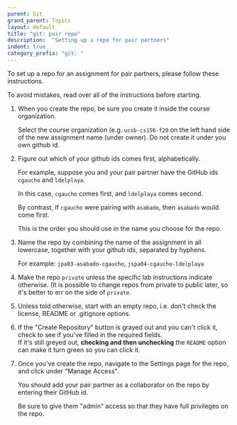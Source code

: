 ```yaml
---
parent: Git
grand_parent: Topics
layout: default
title: "git: pair repo"
description:  "Setting up a repo for pair partners"
indent: true
category_prefix: "git: "
---
```


To set up a repo for an assignment for pair partners, please follow these instructions.

To avoid mistakes, read over all of the instructions before starting.

1.  When you create the repo, be sure you create it inside the course organization.

    Select the course organization (e.g. `ucsb-cs156-f20` on the left hand side of the 
    new assignment name (under owner).  Do not create it under you own github id.
    
2.  Figure out which of your github ids comes first, alphabetically.

    For example, suppose you and your pair partner have the GitHub ids `cgaucho` and `ldelplaya`.   
    
    In this case, `cgaucho` comes first, and `ldelplaya` comes second.  
    
    By contrast, if `cgaucho` were pairing with `asabado`, then `asabado` would come first.
    
    This is the order you should use in the name you choose for the repo.
    
3.  Name the repo by combining the name of the assignment in all lowercase, together with your 
    github ids, separated by hyphens.
     
    For example: `jpa03-asabado-cgaucho`, `jspa04-cgaucho-ldelplaya`
    
4.  Make the repo `private` unless the specific lab instructions indicate otherwise. (It is possible to change repos from private to public later, so it's better
    to err on the side of `private`.
    
5.  Unless told otherwise, start with an empty repo, i.e. don't check the license, README or .gitignore options.

6.  If the "Create Repository" button is grayed out and you can't click it, check to see if you've filled in the required fields.  
    If it's still greyed out, **checking and then unchecking** the `README` option can make it turn green so you can click it.
    
7.  Once you've create the repo, navigate to the Settings page for the repo, and click under "Manage Access".

    You should add your pair partner as a collaborator on the repo by entering their GitHub id.
    
    Be sure to give them "admin" access so that they have full privileges on the repo.
    
  

